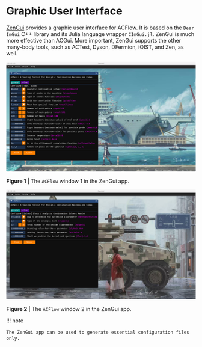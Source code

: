 # Graphic User Interface

[ZenGui](https://github.com/huangli712/ZenGui) provides a graphic user interface for ACFlow. It is based on the `Dear ImGui` C++ library and its Julia language wrapper `CImGui.jl`. ZenGui is much more effective than ACGui. More important, ZenGui supports the other many-body tools, such as ACTest, Dyson, DFermion, iQIST, and Zen, as well.

![gui1.png](../assets/gui1.png)

**Figure 1 |** The `ACFlow` window 1 in the ZenGui app.

![gui2.png](../assets/gui2.png)

**Figure 2 |** The `ACFlow` window 2 in the ZenGui app.

!!! note

    The ZenGui app can be used to generate essential configuration files only.